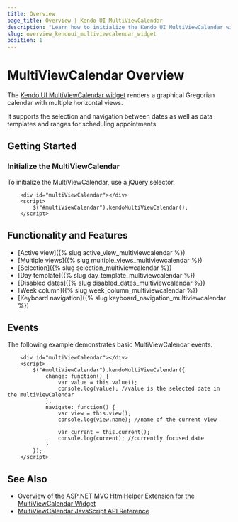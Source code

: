 ```yaml
---
title: Overview
page_title: Overview | Kendo UI MultiViewCalendar
description: "Learn how to initialize the Kendo UI MultiViewCalendar widget, configure its options, and make use of custom templates."
slug: overview_kendoui_multiviewcalendar_widget
position: 1
---
```


# MultiViewCalendar Overview

The [Kendo UI MultiViewCalendar widget](http://demos.telerik.com/kendo-ui/multiviewcalendar/index) renders a graphical Gregorian calendar with multiple horizontal views.

It supports the selection and navigation between dates as well as data templates and ranges for scheduling appointments.

## Getting Started

### Initialize the MultiViewCalendar

To initialize the MultiViewCalendar, use a jQuery selector.



```dojo
    <div id="multiViewCalendar"></div>
    <script>
        $("#multiViewCalendar").kendoMultiViewCalendar();
    </script>
```

## Functionality and Features

* [Active view]({% slug active_view_multiviewcalendar %})
* [Multiple views]({% slug multiple_views_multiviewcalendar %})
* [Selection]({% slug selection_multiviewcalendar %})
* [Day template]({% slug day_template_multiviewcalendar %})
* [Disabled dates]({% slug disabled_dates_multiviewcalendar %})
* [Week column]({% slug week_column_multiviewcalendar %})
* [Keyboard navigation]({% slug keyboard_navigation_multiviewcalendar %})

## Events

The following example demonstrates basic MultiViewCalendar events.



```dojo
    <div id="multiViewCalendar"></div>
    <script>
        $("#multiViewCalendar").kendoMultiViewCalendar({
            change: function() {
                var value = this.value();
                console.log(value); //value is the selected date in the multiViewCalendar
            },
            navigate: function() {
                var view = this.view();
                console.log(view.name); //name of the current view

                var current = this.current();
                console.log(current); //currently focused date
            }
        });
    </script>
```

## See Also

* [Overview of the ASP.NET MVC HtmlHelper Extension for the MultiViewCalendar Widget](/aspnet-mvc/helpers/multiviewcalendar/overview)
* [MultiViewCalendar JavaScript API Reference](/api/javascript/ui/multiviewcalendar)
